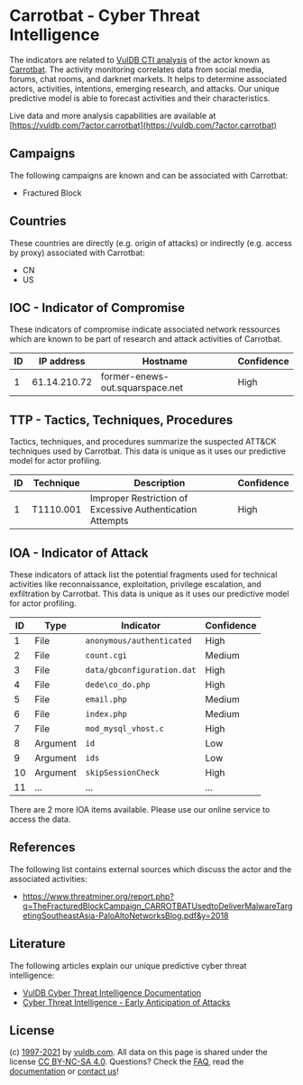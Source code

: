 # Carrotbat - Cyber Threat Intelligence

The indicators are related to [VulDB CTI analysis](https://vuldb.com/?doc.cti) of the actor known as [Carrotbat](https://vuldb.com/?actor.carrotbat). The activity monitoring correlates data from social media, forums, chat rooms, and darknet markets. It helps to determine associated actors, activities, intentions, emerging research, and attacks. Our unique predictive model is able to forecast activities and their characteristics.

Live data and more analysis capabilities are available at [https://vuldb.com/?actor.carrotbat](https://vuldb.com/?actor.carrotbat)

## Campaigns

The following campaigns are known and can be associated with Carrotbat:

* Fractured Block

## Countries

These countries are directly (e.g. origin of attacks) or indirectly (e.g. access by proxy) associated with Carrotbat:

* CN
* US

## IOC - Indicator of Compromise

These indicators of compromise indicate associated network ressources which are known to be part of research and attack activities of Carrotbat.

ID | IP address | Hostname | Confidence
-- | ---------- | -------- | ----------
1 | 61.14.210.72 | former-enews-out.squarspace.net | High

## TTP - Tactics, Techniques, Procedures

Tactics, techniques, and procedures summarize the suspected ATT&CK techniques used by Carrotbat. This data is unique as it uses our predictive model for actor profiling.

ID | Technique | Description | Confidence
-- | --------- | ----------- | ----------
1 | T1110.001 | Improper Restriction of Excessive Authentication Attempts | High

## IOA - Indicator of Attack

These indicators of attack list the potential fragments used for technical activities like reconnaissance, exploitation, privilege escalation, and exfiltration by Carrotbat. This data is unique as it uses our predictive model for actor profiling.

ID | Type | Indicator | Confidence
-- | ---- | --------- | ----------
1 | File | `anonymous/authenticated` | High
2 | File | `count.cgi` | Medium
3 | File | `data/gbconfiguration.dat` | High
4 | File | `dede\co_do.php` | High
5 | File | `email.php` | Medium
6 | File | `index.php` | Medium
7 | File | `mod_mysql_vhost.c` | High
8 | Argument | `id` | Low
9 | Argument | `ids` | Low
10 | Argument | `skipSessionCheck` | High
11 | ... | ... | ...

There are 2 more IOA items available. Please use our online service to access the data.

## References

The following list contains external sources which discuss the actor and the associated activities:

* https://www.threatminer.org/report.php?q=TheFracturedBlockCampaign_CARROTBATUsedtoDeliverMalwareTargetingSoutheastAsia-PaloAltoNetworksBlog.pdf&y=2018

## Literature

The following articles explain our unique predictive cyber threat intelligence:

* [VulDB Cyber Threat Intelligence Documentation](https://vuldb.com/?doc.cti)
* [Cyber Threat Intelligence - Early Anticipation of Attacks](https://www.scip.ch/en/?labs.20201022)

## License

(c) [1997-2021](https://vuldb.com/?doc.changelog) by [vuldb.com](https://vuldb.com/?doc.about). All data on this page is shared under the license [CC BY-NC-SA 4.0](https://creativecommons.org/licenses/by-nc-sa/4.0/). Questions? Check the [FAQ](https://vuldb.com/?doc.faq), read the [documentation](https://vuldb.com/?doc) or [contact us](https://vuldb.com/?contact)!
